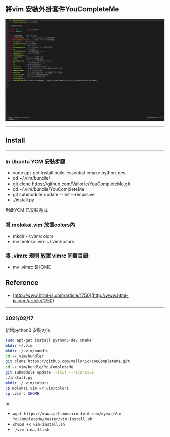 ## **將vim 安裝外掛套件YouCompleteMe**

![1](https://raw.githubusercontent.com/dyeat/Vim-YouCompleteMe/master/sample.jpg)

---

## **Install**

---
### **In Ubuntu YCM 安裝步驟**

- sudo apt-get install build-essential cmake python-dev
- cd ~/.vim/bundle/
- git clone https://github.com/Valloric/YouCompleteMe.git
- cd ~/.vim/bundle/YouCompleteMe
- git submodule update --init --recursive
- ./install.py

到此YCM 已安裝完成

### **將 molokai.vim 放置colors內**

- mkdir ~/.vim/colors
- mv molokai.vim ~/.vim/colors


### **將 .vimrc 規則 放置 vimrc 同層目錄**
- mv .vimrc $HOME

## **Reference**

- [http://www.html-js.com/article/1750](http://www.html-js.com/article/1750)

---

### 2021/02/17

新增python3 安裝方法
```sh
sudo apt-get install python3-dev cmake
mkdir ~/.vim
mkdir ~/.vim/bundle
cd ~/.vim/bundle/
git clone https://github.com/Valloric/YouCompleteMe.git
cd ~/.vim/bundle/YouCompleteMe
git submodule update --init --recursive
./install.py
mkdir ~/.vim/colors
cp molokai.vim ~/.vim/colors
cp .vimrc $HOME
```

or

- `wget https://raw.githubusercontent.com/dyeat/Vim-YouCompleteMe/master/vim-install.sh`
- `chmod +x vim-install.sh`
- `./vim-install.sh`